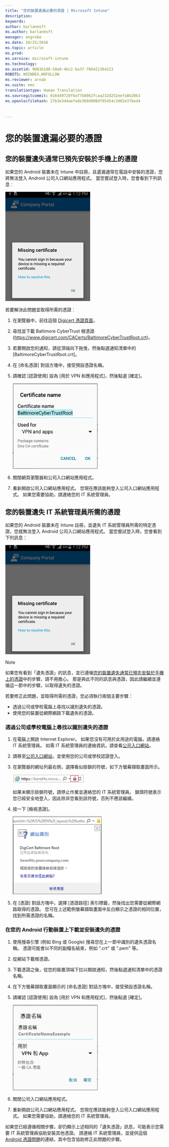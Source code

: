 ```yaml
---
title: "您的裝置遺漏必要的憑證 | Microsoft Intune"
description: 
keywords: 
author: barlanmsft
ms.author: barlanmsft
manager: angrobe
ms.date: 10/25/2016
ms.topic: article
ms.prod: 
ms.service: microsoft-intune
ms.technology: 
ms.assetid: 9081b1d8-50e8-4bc2-ba37-766421364213
ROBOTS: NOINDEX,NOFOLLOW
ms.reviewer: arnab
ms.suite: ems
translationtype: Human Translation
ms.sourcegitcommit: 016449720f6e77b8862fcaa232d252eefa8b20b3
ms.openlocfilehash: 27b3e3d4aefade368d900df95454c3d02e37bed4


---
```



# <a name="your-device-is-missing-a-required-certificate"></a>您的裝置遺漏必要的憑證


## <a name="your-device-is-missing-a-certificate-that-usually-comes-installed-on-your-phone"></a>您的裝置遺失通常已預先安裝於手機上的憑證
如果您的 Android 裝置未在 Intune 中註冊，且遺漏通常在電話中安裝的憑證，您將無法登入 Android 公司入口網站應用程式。 當您嘗試登入時，您會看到下列訊息︰

![screenshot-error-message-about-missing-certificate](./media/andr-cert_install-1-cert_missing.png)

若要解決此問題並取得所需的憑證︰

1.  在瀏覽器中，前往這個 [Digicert 憑證頁面](https://www.digicert.com/digicert-root-certificates.htm)。

2.  尋找並下載 Baltimore CyberTrust 根憑證 (https://www.digicert.com/CACerts/BaltimoreCyberTrustRoot.crt)。

3.  若要開啟您的通知，請從頂端向下拖曳，然後點選通知清單中的 [BaltimoreCyberTrustRoot.crt]。

4.  在 [命名憑證] 對話方塊中，接受預設憑證名稱。

5. 請確認 [認證使用] 設為 [用於 VPN 和應用程式]，然後點選 [確定]。

    ![screenshot-certificate-name-dialog-showing-baltimore-certificate-name](./media/andr-cert_install-2-add_cert_name.png)

6. 關閉網頁瀏覽器和公司入口網站應用程式。

7. 重新開啟公司入口網站應用程式。 您現在應該能夠登入公司入口網站應用程式。 如果您需要協助，請連絡您的 IT 系統管理員。

## <a name="your-device-is-missing-a-certificate-required-by-your-it-admin"></a>您的裝置遺失 IT 系統管理員所需的憑證
如果您的 Android 裝置未在 Intune 註冊，並遺失 IT 系統管理員所需的特定憑證，您就無法登入 Android 公司入口網站應用程式。 當您嘗試登入時，您會看到下列訊息：

![screenshot-error-message-about-missing-certificate](./media/andr-cert_install-1-cert_missing.png)

>[!NOTE]
> 如果您有看到「遺失憑證」的訊息，並已遵循[您的裝置遺失通常已預先安裝於手機上的憑證](#your-device-is-missing-a-certificate-that-usually-comes-installed-on-your-phone)中的步驟，請不用擔心。 那是與此不同的訊息與憑證，因此請繼續並遵循這一節中的步驟，以取得遺失的憑證。

若要修正此問題，並取得所需的憑證，您必須執行兩個主要步驟：

- 透過公司或學校電腦上尋找以識別遺失的憑證。
- 使用您的裝置從網際網路下載遺失的憑證。

### <a name="identify-the-missing-certificate-by-looking-on-a-company-or-school-pc"></a>透過公司或學校電腦上尋找以識別遺失的憑證

1. 在電腦上開啟 Internet Explorer。 如果您沒有可用於此用途的電腦，請連絡 IT 系統管理員。 如需 IT 系統管理員的連絡資訊，請查看[公司入口網站](http://portal.manage.microsoft.com)。

2. 請移至[公司入口網站](http://portal.manage.microsoft.com)，並使用您的公司或學校認證登入。

3. 在瀏覽器的網址列最右側，選擇看似掛鎖的符號，如下方螢幕擷取畫面所示。

    ![screenshot-internet-explorer-address-bar-padlock-symbol](./media/andr-missing-cert-ie-padlock-symbol.png)

    如果未顯示掛鎖符號，請停止作業並連絡您的 IT 系統管理員。 鎖頭符號表示您已經安全地登入，因此除非您看到該符號，否則不應該繼續。

4. 按一下 [檢視憑證]。

    ![screenshot-internet-explorer-view-certificates-button-on-website-identification-dialog](./media/andr-missg-cert-ie-view-cert-button.png)

5. 在 [憑證] 對話方塊中，選擇 [憑證路徑] 索引標籤，然後找出您需要從網際網路取得的憑證。 您可在上述範例螢幕擷取畫面中反白顯示之憑證的相同位置，找到所需憑證的名稱。

### <a name="download-and-install-the-missing-certificate-on-your-android-mobile-device"></a>在您的 Android 行動裝置上下載並安裝遺失的憑證

1. 使用搜尋引擎 (例如 Bing 或 Google) 搜尋您在上一節中識別的遺失憑證名稱。 憑證可能會以不同的副檔名結束，例如 ".crt" 或 ".pem" 等。

2. 從網站下載根憑證。

3. 下載憑證之後，從您的裝置頂端下拉以開啟通知，然後點選通知清單中的憑證名稱。

4. 在下方螢幕擷取畫面顯示的 [命名憑證] 對話方塊中，接受預設憑證名稱。

5. 請確認 [認證使用] 設為 [用於 VPN 和應用程式]，然後點選 [確定]。

    ![screenshot-certificate-name-dialog-showing-certificate-name](./media/andr-missing-cert-cert-name.png)

6. 關閉公司入口網站應用程式。

7. 重新開啟公司入口網站應用程式。 您現在應該能夠登入公司入口網站應用程式。 如果您需要協助，請連絡您的 IT 系統管理員。

如果您已經遵循相關步驟，卻仍顯示上述相同的「遺失憑證」訊息，可能表示您需要 IT 系統管理員協助安裝其他憑證。 請連絡 IT 系統管理員，並提供這個 [Android 憑證問題](/intune/troubleshoot/troubleshoot-device-enrollment-in-intune#android-certificate-issues)的連結，其中包含協助修正此問題的步驟。



<!--HONumber=Oct16_HO2-->


